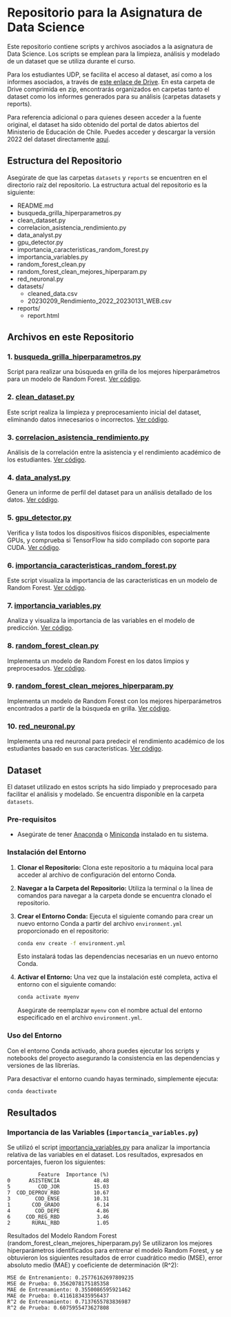 # Repositorio para la Asignatura de Data Science

Este repositorio contiene scripts y archivos asociados a la asignatura de Data Science. Los scripts se emplean para la limpieza, análisis y modelado de un dataset que se utiliza durante el curso.

Para los estudiantes UDP, se facilita el acceso al dataset, así como a los informes asociados, a través de [este enlace de Drive](https://drive.google.com/file/d/1be-HlC7Yh1PhP-F0AmuO0vyUqfcWr8cv/view?usp=sharing). En esta carpeta de Drive comprimida en zip, encontrarás organizados en carpetas tanto el dataset como los informes generados para su análisis (carpetas datasets y reports).

Para referencia adicional o para quienes deseen acceder a la fuente original, el dataset ha sido obtenido del portal de datos abiertos del Ministerio de Educación de Chile. Puedes acceder y descargar la versión 2022 del dataset directamente [aquí](https://datosabiertos.mineduc.cl/rendimiento-por-estudiante-2/).

## Estructura del Repositorio

Asegúrate de que las carpetas `datasets` y `reports` se encuentren en el directorio raíz del repositorio. La estructura actual del repositorio es la siguiente:

-   README.md
-   busqueda_grilla_hiperparametros.py
-   clean_dataset.py
-   correlacion_asistencia_rendimiento.py
-   data_analyst.py
-   gpu_detector.py
-   importancia_caracteristicas_random_forest.py
-   importancia_variables.py
-   random_forest_clean.py
-   random_forest_clean_mejores_hiperparam.py
-   red_neuronal.py
-   datasets/
    -   cleaned_data.csv
    -   20230209_Rendimiento_2022_20230131_WEB.csv
-   reports/
    -   report.html

## Archivos en este Repositorio

### 1. [busqueda_grilla_hiperparametros.py](./busqueda_grilla_hiperparametros.py)

Script para realizar una búsqueda en grilla de los mejores hiperparámetros para un modelo de Random Forest. [Ver código](./busqueda_grilla_hiperparametros.py).

### 2. [clean_dataset.py](./clean_dataset.py)

Este script realiza la limpieza y preprocesamiento inicial del dataset, eliminando datos innecesarios o incorrectos. [Ver código](./clean_dataset.py).

### 3. [correlacion_asistencia_rendimiento.py](./correlacion_asistencia_rendimiento.py)

Análisis de la correlación entre la asistencia y el rendimiento académico de los estudiantes. [Ver código](./correlacion_asistencia_rendimiento.py).

### 4. [data_analyst.py](./data_analyst.py)

Genera un informe de perfil del dataset para un análisis detallado de los datos. [Ver código](./data_analyst.py).

### 5. [gpu_detector.py](./gpu_detector.py)

Verifica y lista todos los dispositivos físicos disponibles, especialmente GPUs, y comprueba si TensorFlow ha sido compilado con soporte para CUDA. [Ver código](./gpu_detector.py).

### 6. [importancia_caracteristicas_random_forest.py](./importancia_caracteristicas_random_forest.py)

Este script visualiza la importancia de las características en un modelo de Random Forest. [Ver código](./importancia_caracteristicas_random_forest.py).

### 7. [importancia_variables.py](./importancia_variables.py)

Analiza y visualiza la importancia de las variables en el modelo de predicción. [Ver código](./importancia_variables.py).

### 8. [random_forest_clean.py](./random_forest_clean.py)

Implementa un modelo de Random Forest en los datos limpios y preprocesados. [Ver código](./random_forest_clean.py).

### 9. [random_forest_clean_mejores_hiperparam.py](./random_forest_clean_mejores_hiperparam.py)

Implementa un modelo de Random Forest con los mejores hiperparámetros encontrados a partir de la búsqueda en grilla. [Ver código](./random_forest_clean_mejores_hiperparam.py).

### 10. [red_neuronal.py](./red_neuronal.py)

Implementa una red neuronal para predecir el rendimiento académico de los estudiantes basado en sus características. [Ver código](./red_neuronal.py).

## Dataset

El dataset utilizado en estos scripts ha sido limpiado y preprocesado para facilitar el análisis y modelado. Se encuentra disponible en la carpeta `datasets`.

### Pre-requisitos

-   Asegúrate de tener [Anaconda](https://www.anaconda.com/products/distribution) o [Miniconda](https://docs.conda.io/en/latest/miniconda.html) instalado en tu sistema.

### Instalación del Entorno

1. **Clonar el Repositorio:**
   Clona este repositorio a tu máquina local para acceder al archivo de configuración del entorno Conda.

2. **Navegar a la Carpeta del Repositorio:**
   Utiliza la terminal o la línea de comandos para navegar a la carpeta donde se encuentra clonado el repositorio.

3. **Crear el Entorno Conda:**
   Ejecuta el siguiente comando para crear un nuevo entorno Conda a partir del archivo `environment.yml` proporcionado en el repositorio:

    ```bash
    conda env create -f environment.yml
    ```

    Esto instalará todas las dependencias necesarias en un nuevo entorno Conda.

4. **Activar el Entorno:**
   Una vez que la instalación esté completa, activa el entorno con el siguiente comando:

    ```bash
    conda activate myenv
    ```

    Asegúrate de reemplazar `myenv` con el nombre actual del entorno especificado en el archivo `environment.yml`.

### Uso del Entorno

Con el entorno Conda activado, ahora puedes ejecutar los scripts y notebooks del proyecto asegurando la consistencia en las dependencias y versiones de las librerías.

Para desactivar el entorno cuando hayas terminado, simplemente ejecuta:

```bash
conda deactivate

```

## Resultados

### Importancia de las Variables (`importancia_variables.py`)

Se utilizó el script [importancia_variables.py](./importancia_variables.py) para analizar la importancia relativa de las variables en el dataset. Los resultados, expresados en porcentajes, fueron los siguientes:

```plaintext
          Feature  Importance (%)
0      ASISTENCIA           48.48
5         COD_JOR           15.03
7  COD_DEPROV_RBD           10.67
3        COD_ENSE           10.31
1       COD_GRADO            6.14
4        COD_DEPE            4.86
6     COD_REG_RBD            3.46
2       RURAL_RBD            1.05
```

Resultados del Modelo Random Forest (random_forest_clean_mejores_hiperparam.py)
Se utilizaron los mejores hiperparámetros identificados para entrenar el modelo Random Forest, y se obtuvieron los siguientes resultados de error cuadrático medio (MSE), error absoluto medio (MAE) y coeficiente de determinación (R^2):

```plaintext
MSE de Entrenamiento: 0.25776162697809235
MSE de Prueba: 0.3562078175185358
MAE de Entrenamiento: 0.3550086595921462
MAE de Prueba: 0.4116183435956437
R^2 de Entrenamiento: 0.7137655783836987
R^2 de Prueba: 0.6075955473627808
```
